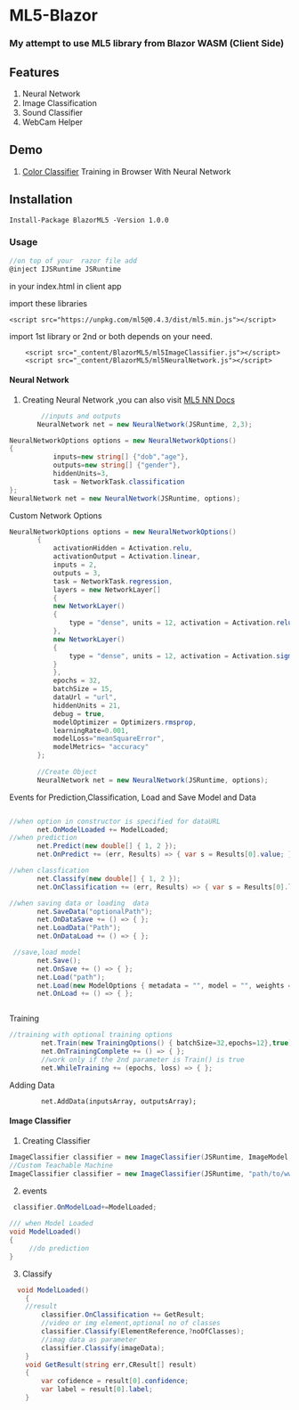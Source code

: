 # ML5-Blazor
 
 ### My attempt to use ML5 library from Blazor WASM (Client Side)

## Features
1. Neural Network 
2. Image Classification
3. Sound Classifier
4. WebCam Helper

## Demo
1. [Color Classifier](https://github.com/sps014/Color-Classifier-Demo-Source) Training in Browser With Neural Network

## Installation
```Nuget
Install-Package BlazorML5 -Version 1.0.0
```

### Usage


```C#
//on top of your  razor file add
@inject IJSRuntime JSRuntime
```

in your index.html in client app

import these libraries

```
<script src="https://unpkg.com/ml5@0.4.3/dist/ml5.min.js"></script>
```
import 1st library or 2nd or both depends on your need.
```
    <script src="_content/BlazorML5/ml5ImageClassifier.js"></script>
    <script src="_content/BlazorML5/ml5NeuralNetwork.js"></script>
```


 #### Neural Network
 1. Creating Neural Network ,you can also visit [ML5 NN Docs](https://learn.ml5js.org/docs/#/reference/neural-network)
 
 ```C# 
         //inputs and outputs
        NeuralNetwork net = new NeuralNetwork(JSRuntime, 2,3);
 ```
 ```C#
 NeuralNetworkOptions options = new NeuralNetworkOptions()
 {
            inputs=new string[] {"dob","age"},
            outputs=new string[] {"gender"},
            hiddenUnits=3,
            task = NetworkTask.classification
};
NeuralNetwork net = new NeuralNetwork(JSRuntime, options);
 ```
  Custom Network Options

 ```C#
 NeuralNetworkOptions options = new NeuralNetworkOptions()
        {
            activationHidden = Activation.relu,
            activationOutput = Activation.linear,
            inputs = 2,
            outputs = 3,
            task = NetworkTask.regression,
            layers = new NetworkLayer[]
            {
            new NetworkLayer()
            {
                type = "dense", units = 12, activation = Activation.relu
            },
            new NetworkLayer()
            {
                type = "dense", units = 12, activation = Activation.sigmoid
            }
            },
            epochs = 32,
            batchSize = 15,
            dataUrl = "url",
            hiddenUnits = 21,
            debug = true,
            modelOptimizer = Optimizers.rmsprop,
            learningRate=0.001,
            modelLoss="meanSquareError",
            modelMetrics= "accuracy"
        };
        
        //Create Object
        NeuralNetwork net = new NeuralNetwork(JSRuntime, options);


 ```
 
 Events for Prediction,Classification, Load and Save Model and Data
 ```C#
 
 //when option in constructor is specified for dataURL
        net.OnModelLoaded += ModelLoaded;
 //when prediction 
        net.Predict(new double[] { 1, 2 });
        net.OnPredict += (err, Results) => { var s = Results[0].value; };

 //when classfication 
        net.Classify(new double[] { 1, 2 });
        net.OnClassification += (err, Results) => { var s = Results[0].label; };

 //when saving data or loading  data
        net.SaveData("optionalPath");
        net.OnDataSave += () => { };
        net.LoadData("Path");
        net.OnDataLoad += () => { };

  //save,load model
        net.Save();
        net.OnSave += () => { };
        net.Load("path");
        net.Load(new ModelOptions { metadata = "", model = "", weights = "" });
        net.OnLoad += () => { };


 
 ```
Training 
```C#
//training with optional training options 
        net.Train(new TrainingOptions() { batchSize=32,epochs=12},true);
        net.OnTrainingComplete += () => { };
        //work only if the 2nd parameter is Train() is true
        net.WhileTraining += (epochs, loss) => { };
```

Adding Data
```
        net.AddData(inputsArray, outputsArray);

```

 #### Image Classifier
 
 1. Creating Classifier
  ```C#
 ImageClassifier classifier = new ImageClassifier(JSRuntime, ImageModel.MobileNet);//BuiltIn Model
 //Custom Teachable Machine
 ImageClassifier classifier = new ImageClassifier(JSRuntime, "path/to/wwwroot/model/or/url"); 
  ```
 2. events
 ```C#
  classifier.OnModelLoad+=ModelLoaded;
         
 /// when Model Loaded
 void ModelLoaded()
 {
      //do prediction
 }
```
3. Classify

```c#
  void ModelLoaded()
    {
    //result
        classifier.OnClassification += GetResult;
        //video or img element,optional no of classes
        classifier.Classify(ElementReference,?noOfClasses);
        //imag data as parameter
        classifier.Classify(imageData);
    }
    void GetResult(string err,CResult[] result)
    {
        var cofidence = result[0].confidence;
        var label = result[0].label;
    }

```
